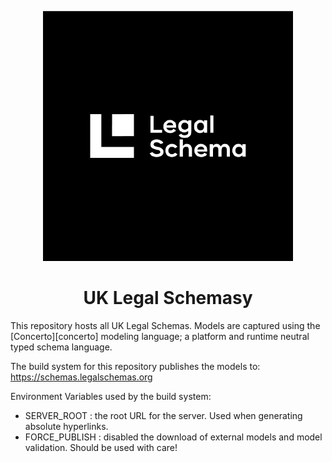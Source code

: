 <p align="center">
  <a href="https://www.legalschemas.org/">
    <img src="assets/images/logo.png" alt="UK Legal Schemas Logo" width="400" />
  </a>
</p>  

<h1 align="center">UK Legal Schemasy</h1>

This repository hosts all UK Legal Schemas. Models are captured using the [Concerto][concerto] modeling language; a platform and runtime neutral typed schema language.

The build system for this repository publishes the models to: https://schemas.legalschemas.org

Environment Variables used by the build system:

- SERVER_ROOT : the root URL for the server. Used when generating absolute hyperlinks.
- FORCE_PUBLISH : disabled the download of external models and model validation. Should be used with care!
